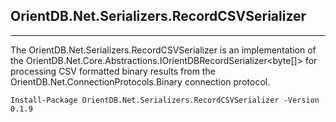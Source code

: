 ## OrientDB.Net.Serializers.RecordCSVSerializer
---
The OrientDB.Net.Serializers.RecordCSVSerializer is an implementation of the OrientDB.Net.Core.Abstractions.IOrientDBRecordSerializer<byte[]> for processing CSV formatted binary results from the OrientDB.Net.ConnectionProtocols.Binary connection protocol.

```
Install-Package OrientDB.Net.Serializers.RecordCSVSerializer -Version 0.1.9
```